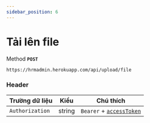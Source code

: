 ```yaml
---
sidebar_position: 6
---
```


# Tải lên file

Method **`POST`**

```shell
https://hrmadmin.herokuapp.com/api/upload/file
```


### Header

| Trường dữ liệu  | Kiểu   | Chú thích                                   |
| --------------- | ------ | ------------------------------------------- |
| `Authorization` | string | `Bearer` + [`accessToken`](../access-token.md) |